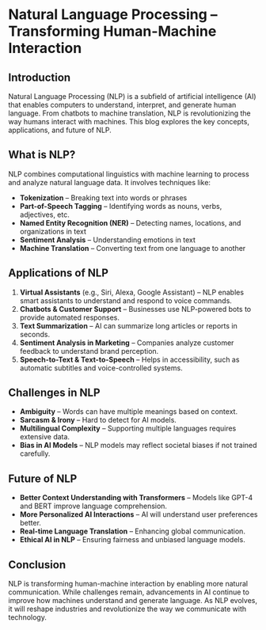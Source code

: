 # Natural Language Processing – Transforming Human-Machine Interaction

## Introduction

Natural Language Processing (NLP) is a subfield of artificial intelligence (AI) that enables computers to understand, interpret, and generate human language. From chatbots to machine translation, NLP is revolutionizing the way humans interact with machines. This blog explores the key concepts, applications, and future of NLP.

## What is NLP?

NLP combines computational linguistics with machine learning to process and analyze natural language data. It involves techniques like:

- **Tokenization** – Breaking text into words or phrases
- **Part-of-Speech Tagging** – Identifying words as nouns, verbs, adjectives, etc.
- **Named Entity Recognition (NER)** – Detecting names, locations, and organizations in text
- **Sentiment Analysis** – Understanding emotions in text
- **Machine Translation** – Converting text from one language to another

## Applications of NLP

1. **Virtual Assistants** (e.g., Siri, Alexa, Google Assistant) – NLP enables smart assistants to understand and respond to voice commands.
2. **Chatbots & Customer Support** – Businesses use NLP-powered bots to provide automated responses.
3. **Text Summarization** – AI can summarize long articles or reports in seconds.
4. **Sentiment Analysis in Marketing** – Companies analyze customer feedback to understand brand perception.
5. **Speech-to-Text & Text-to-Speech** – Helps in accessibility, such as automatic subtitles and voice-controlled systems.

## Challenges in NLP

- **Ambiguity** – Words can have multiple meanings based on context.
- **Sarcasm & Irony** – Hard to detect for AI models.
- **Multilingual Complexity** – Supporting multiple languages requires extensive data.
- **Bias in AI Models** – NLP models may reflect societal biases if not trained carefully.

## Future of NLP

- **Better Context Understanding with Transformers** – Models like GPT-4 and BERT improve language comprehension.
- **More Personalized AI Interactions** – AI will understand user preferences better.
- **Real-time Language Translation** – Enhancing global communication.
- **Ethical AI in NLP** – Ensuring fairness and unbiased language models.

## Conclusion

NLP is transforming human-machine interaction by enabling more natural communication. While challenges remain, advancements in AI continue to improve how machines understand and generate language. As NLP evolves, it will reshape industries and revolutionize the way we communicate with technology.
